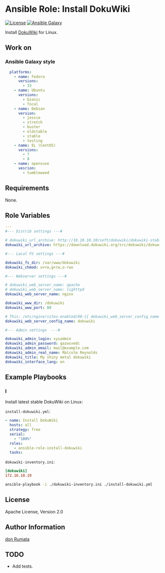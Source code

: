 # Ansible Role: Install DokuWiki

[![License][license-image]][license-url] [![Ansible Galaxy][ansible-galaxy-image]][ansible-galaxy-url]

Install [DokuWiki](https://www.dokuwiki.org/) for Linux.

## Work on

### Ansible Galaxy style

```yaml
  platforms:
    - name: Fedora
      versions:
        - 33
    - name: Ubuntu
      versions:
        - bionic
        - focal
    - name: Debian
      version:
        - jessie
        - stretch
        - buster
        - oldstable
        - stable
        - testing
    - name: EL (CentOS)
      versions:
        - 7
        - 8
    - name: opensuse
      vesrion:
        - tumbleweed
```

## Requirements

None.

## Role Variables

```yaml
---
#--- Distrib settings ---#

# dokuwiki_url_archive: http://10.10.10.10/soft/dokuwiki/dokuwiki-stable.tgz
dokuwiki_url_archive: https://download.dokuwiki.org/src/dokuwiki/dokuwiki-stable.tgz

#--- Local FS settings ---#

dokuwiki_fs_dir: /var/www/dokuwiki
dokuwiki_chmod: u+rw,g+rw,o-rwx

#--- Webserver settings ---#

# dokuwiki_web_server_name: apache
# dokuwiki_web_server_name: lighttpd
dokuwiki_web_server_name: nginx

dokuwiki_www_dir: /dokuwiki
dokuwiki_www_port: 80

# This: /etc/nginx/sites-enabled/80-{{ dokuwiki_web_server_config_name }}.conf
dokuwiki_web_server_config_name: dokuwiki

#--- Admin settings  ---#

dokuwiki_admin_login: sysadmin
dokuwiki_admin_password: qazwsxedc
dokuwiki_admin_email: mail@example.com
dokuwiki_admin_real_name: Malcolm Reynolds
dokuwiki_title: My shiny metal dokuwiki
dokuwiki_interface_lang: en
```

## Example Playbooks

### I

Install latest stable DokuWiki on Linux:

`install-dokuwiki.yml`:

```yaml
- name: Install DokuWiki
  hosts: all
  strategy: free
  serial:
    - "100%"
  roles:
    - ansible-role-install-dokuwiki
  tasks:
```

`dokuwiki-inventory.ini`:

```ini
[dokuwiki]
172.16.10.10
```

```bash
ansible-playbook -i ./dokuwiki-inventory.ini ./install-dokuwiki.yml
```

## License

Apache License, Version 2.0

## Author Information

[don Rumata](https://github.com/don-rumata)

## TODO

- Add tests.

[license-image]: https://img.shields.io/github/license/don-rumata/ansible-role-install-dokuwiki.svg
[license-url]: https://opensource.org/licenses/Apache-2.0

[ansible-galaxy-image]: https://img.shields.io/badge/ansible_galaxy-don__rumata.ansible__role__install__dokuwiki-blue.svg
[ansible-galaxy-url]: https://galaxy.ansible.com/don_rumata/ansible_role_install_dokuwiki
